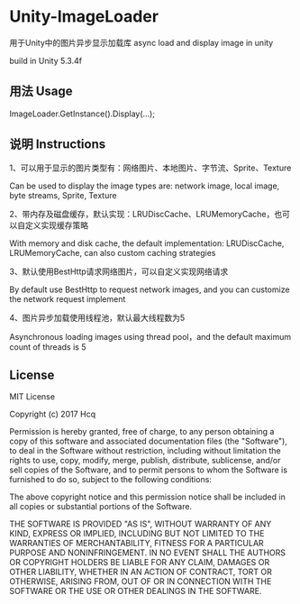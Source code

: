 # Unity-ImageLoader
用于Unity中的图片异步显示加载库  async load and display image in unity

build in Unity 5.3.4f

## 用法 Usage

ImageLoader.GetInstance().Display(...);

## 说明 Instructions

1、可以用于显示的图片类型有：网络图片、本地图片、字节流、Sprite、Texture

Can be used to display the image types are: network image, local image, byte streams, Sprite, Texture

2、带内存及磁盘缓存，默认实现：LRUDiscCache、LRUMemoryCache，也可以自定义实现缓存策略

With memory and disk cache, the default implementation: LRUDiscCache, LRUMemoryCache, can also custom caching strategies

3、默认使用BestHttp请求网络图片，可以自定义实现网络请求

By default use BestHttp to request network images, and you can customize the network request implement

4、图片异步加载使用线程池，默认最大线程数为5

Asynchronous loading images using thread pool，and the default maximum count of threads is 5

## License

MIT License

Copyright (c) 2017 Hcq

Permission is hereby granted, free of charge, to any person obtaining a copy
of this software and associated documentation files (the "Software"), to deal
in the Software without restriction, including without limitation the rights
to use, copy, modify, merge, publish, distribute, sublicense, and/or sell
copies of the Software, and to permit persons to whom the Software is
furnished to do so, subject to the following conditions:

The above copyright notice and this permission notice shall be included in all
copies or substantial portions of the Software.

THE SOFTWARE IS PROVIDED "AS IS", WITHOUT WARRANTY OF ANY KIND, EXPRESS OR
IMPLIED, INCLUDING BUT NOT LIMITED TO THE WARRANTIES OF MERCHANTABILITY,
FITNESS FOR A PARTICULAR PURPOSE AND NONINFRINGEMENT. IN NO EVENT SHALL THE
AUTHORS OR COPYRIGHT HOLDERS BE LIABLE FOR ANY CLAIM, DAMAGES OR OTHER
LIABILITY, WHETHER IN AN ACTION OF CONTRACT, TORT OR OTHERWISE, ARISING FROM,
OUT OF OR IN CONNECTION WITH THE SOFTWARE OR THE USE OR OTHER DEALINGS IN THE
SOFTWARE.
